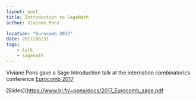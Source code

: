 ```yaml
---
layout: post
title: Introduction to SageMath
author: Viviane Pons

location: "Eurocomb 2017"
date: 2017/08/31
tags:
    - talk
    - sagemath
---
```


Viviane Pons gave a Sage Introduction talk at the internation combinatorics conference [Eurocomb 2017](http://www.dmg.tuwien.ac.at/eurocomb2017/)

[Slides](https://www.lri.fr/~pons/docs/2017_Eurocomb_sage.pdf

